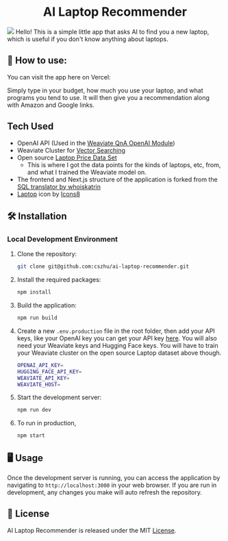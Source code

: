 <h1 align="center">AI Laptop Recommender</h1>
<img src="https://media.discordapp.net/attachments/337455521063763982/1130183905929089084/Black__Blue_Modern_Business_Workshop_Twitter_Header.png?width=2268&height=756">
Hello! This is a simple little app that asks AI to find you a new laptop, which is useful if you don't know anything about laptops.

## 📖 How to use:

You can visit the app here on Vercel:

Simply type in your budget, how much you use your laptop, and what programs you tend to use. It will then give you a recommendation along with Amazon and Google links.

## Tech Used

- OpenAI API (Used in the [Weaviate QnA OpenAI Module](https://weaviate.io/developers/weaviate/modules/reader-generator-modules/qna-openai))
- Weaviate Cluster for [Vector Searching](https://weaviate.io/developers/weaviate/quickstart)
- Open source [Laptop Price Data Set](https://www.kaggle.com/datasets/juanmerinobermejo/laptops-price-dataset?resource=download)
  - This is where I got the data points for the kinds of laptops, etc, from, and what I trained the Weaviate model on.
- The frontend and Next.js structure of the application is forked from the [SQL translator by whoiskatrin](https://github.com/whoiskatrin/sql-translator)
- <a target="_blank" href="https://icons8.com/icon/111403/laptop">Laptop</a> icon by <a target="_blank" href="https://icons8.com">Icons8</a>

## 🛠️ Installation

### Local Development Environment

1. Clone the repository:

   ```bash
   git clone git@github.com:cszhu/ai-laptop-recommender.git
   ```

2. Install the required packages:

   ```bash
   npm install
   ```

3. Build the application:

   ```bash
   npm run build
   ```

4. Create a new `.env.production` file in the root folder, then add your API keys, like your OpenAI key you can get your API key [here](https://beta.openai.com/account/api-keys). You will also need your Weaviate keys and Hugging Face keys. You will have to train your Weaviate cluster on the open source Laptop dataset above though.

   ```bash
   OPENAI_API_KEY=
   HUGGING_FACE_API_KEY=
   WEAVIATE_API_KEY=
   WEAVIATE_HOST=
   ```

5. Start the development server:

   ```bash
   npm run dev
   ```

6. To run in production,

   ```bash
   npm start
   ```

## 🖥️ Usage

Once the development server is running, you can access the application by navigating to `http://localhost:3000` in your web browser. If you are run in development, any changes you make will auto refresh the repository.

## 📜 License

AI Laptop Recommender is released under the MIT [License](LICENSE).

